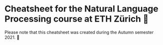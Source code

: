 # Cheatsheet for the Natural Language Processing course at ETH Zürich 📓

Please note that this cheatsheet was created during the Autumn semester 2021. 🍂
